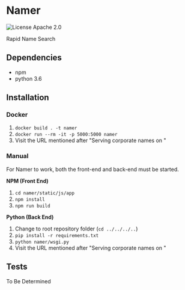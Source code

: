 # Namer #
![License Apache 2.0](https://img.shields.io/badge/license-Apache%202.0-blue.svg)

Rapid Name Search

## Dependencies ##

- npm
- python 3.6

## Installation ##

### Docker ###

1. `docker build . -t namer`
2. `docker run --rm -it -p 5000:5000 namer`
3. Visit the URL mentioned after "Serving corporate names on "

### Manual ###

For Namer to work, both the front-end and back-end must be started.

**NPM (Front End)**

1. `cd namer/static/js/app`
2. `npm install`
3. `npm run build`

**Python (Back End)**

1. Change to root repository folder (`cd ../../../..`)
2. `pip install -r requirements.txt`
3. `python namer/wsgi.py`
4. Visit the URL mentioned after "Serving corporate names on "

## Tests ##

To Be Determined
